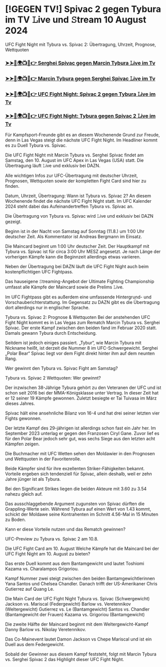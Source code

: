 #  [!GEGEN TV!] Spivac 2 gegen Tybura im TV 𝙻ive und 𝚂tream 10 August 2024

UFC Fight Night mit Tybura vs. Spivac 2: Übertragung, Uhrzeit, Prognose, Wettquoten

<h3><a href="https://cutt.ly/MecUE7J2">➤➤🔴🌍📺📱👉 Serghei Spivac gegen Marcin Tybura 𝙻ive im Tv</a></h3>

<h3><a href="https://cutt.ly/MecUE7J2">➤➤🔴🌍📺📱👉 Marcin Tybura gegen Serghei Spivac 𝙻ive im Tv</a></h3>

<h3><a href="https://cutt.ly/MecUE7J2">➤➤🔴🌍📺📱👉 UFC Fight Night: Spivac 2 gegen Tybura 𝙻ive im Tv</a></h3>

<h3><a href="https://cutt.ly/MecUE7J2">➤➤🔴🌍📺📱👉 UFC Fight Night: Tybura gegen Spivac 2 𝙻ive im Tv</a></h3>

Für Kampfsport-Freunde gibt es an diesem Wochenende Grund zur Freude, denn in Las Vegas steigt die nächste UFC Fight Night. Im Headliner kommt es zu Duell Tybura vs. Spivac.

Die UFC Fight Night mit Marcin Tybura vs. Serghei Spivac findet am Samstag, den 10. August im UFC Apex in Las Vegas (USA) statt. Die Übertragung läuft 𝙻ive und exklusiv bei DAZN.

Alle wichtigen Infos zur UFC-Übertragung mit deutscher Uhrzeit, Prognosen, Wettquoten sowie der kompletten Fight Card sind hier zu finden.

Datum, Uhrzeit, Übertragung: Wann ist Tybura vs. Spivac 2?
An diesem Wochenende findet die nächste UFC Fight Night statt. Im
UFC Kalender 2024 steht dabei das Aufeinandertreffen Tybura vs. Spivac an.

Die Übertragung von Tybura vs. Spivac wird 𝙻ive und exklusiv bei DAZN gezeigt.

Beginn ist in der Nacht von Samstag auf Sonntag (11.8.) um 1:00 Uhr deutscher Zeit. Als Kommentator ist Andreas Bergmann im Einsatz.

Die Maincard beginnt um 1:00 Uhr deutscher Zeit. Der Hauptkampf mit Tybura vs. Spivac ist für circa 3:00 Uhr MESZ angesetzt. Je nach Länge der vorherigen Kämpfe kann die Beginnzeit allerdings etwas variieren.

Neben der Übertragung bei DAZN läuft die UFC Fight Night auch beim kostenpflichtigen UFC Fightpass.

Das hauseigene 𝚂treaming-Angebot der Ultimate Fighting Championship umfasst alle Kämpfe der Maincard sowie die Prelims 𝙻ive.

Im UFC Fightpass gibt es außerdem eine umfassende Hintergrund- und Vorschauberichterstattung. Im Gegensatz zu DAZN gibt es die Übertragung dort allerdings nur in englischer Sprache.

Tybura vs. Spivac 2: Prognose & Wettquoten
Bei der anstehenden UFC Fight Night kommt es in Las Vegas zum Rematch Marcin Tybura vs. Serghei Spivac. Der erste Kampf zwischen den beiden fand im Februar 2020 statt. Damals gewann Tybura durch Entscheidung.

Seitdem ist jedoch einiges passiert. „Tybur“, wie Marcin Tybura mit Nickname heißt, ist derzeit die Nummer 8 im UFC-Schwergewicht. Serghei „Polar Bear“ Spivac liegt vor dem Fight direkt hinter ihm auf dem neunten Rang.

Wer gewinnt den Tybura vs. Spivac Fight am Samstag?

Tybura vs. Spivac 2 Wettquoten: Wer gewinnt?

Der inzwischen 38-Jährige Tybura gehört zu den Veteranen der UFC und ist schon seit 2016 bei der MMA-Königsklasse unter Vertrag. In dieser Zeit hat er 12 seiner 19 Kämpfe gewonnen. Zuletzt besiegte er Tai Tuivasa im März dieses Jahres.

Spivac hält eine ansehnliche Bilanz von 16-4 und hat drei seiner letzten vier Fights gewonnen.

Der letzte Kampf des 29-jährigen ist allerdings schon fast ein Jahr her. Im September 2023 unterlag er gegen den Franzosen Ciryl Gane. Zuvor lief es für den Polar Bear jedoch sehr gut, was sechs Siege aus den letzten acht Kämpfen zeigen.

Die Buchmacher mit UFC Wetten sehen den Moldawier in den Prognosen und Wettquoten in der Favoritenrolle.

Beide Kämpfer sind für ihre exzellenten Striker-Fähigkeiten bekannt. Vorteile ergeben sich tendenziell für Spivac, allein deshalb, weil er zehn Jahre jünger ist als Tybura.

Bei den Significant Strikes liegen die beiden Akteure mit 3.60 zu 3.54 nahezu gleich auf.

Das ausschlaggebende Argument zugunsten von Spivac dürften die Grappling-Werte sein. Während Tybura auf einen Wert von 1.43 kommt, schickt der Moldawe seine Kontrahenten im Schnitt 4.56-Mal in 15 Minuten zu Boden.

Kann er diese Vorteile nutzen und das Rematch gewinnen?

UFC-Preview zu Tybura vs. Spivac 2 am 10.8.

Die UFC Fight Card am 10. August
Welche Kämpfe hat die Maincard bei der UFC Fight Night am 10. August zu bieten?

Das erste Duell kommt aus dem Bantamgewicht und lautet Toshiomi Kazama vs. Charalampos Grigoriou.

Kampf Nummer zwei steigt zwischen den beiden Bantamgewichtlerinnen Yana Santos und Chelsea Chandler. Danach trifft der US-Amerikaner Chris Gutierrez auf Quang Le.

Die Main Card der UFC Fight Night
Tybura vs. Spivac (Schwergewicht)
Jackson vs. Mariscal (Federgewicht)
Barlow vs. Veretennikov (Weltergewicht)
Gutierrez vs. Le (Bantamgewicht)
Santos vs. Chandler (Bantamgewicht der Frauen)
Kazama vs. Grigoriou (Bantamgewicht)

Die zweite Hälfte der Maincard beginnt mit dem Weltergewicht-Kampf Danny Barlow vs. Nikolay Veretennikov.

Das Co-Mainevent lautet Damon Jackson vs Chepe Mariscal und ist ein Duell aus dem Federgewicht.

Sobald der Gewinner aus diesem Kampf feststeht, folgt mit Marcin Tybura vs. Serghei Spivac 2 das Highlight dieser UFC Fight Night.

